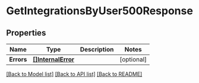 # GetIntegrationsByUser500Response

## Properties

Name | Type | Description | Notes
------------ | ------------- | ------------- | -------------
**Errors** | [**[]InternalError**](InternalError.md) |  |[optional] 

[[Back to Model list]](../README.md#documentation-for-models) [[Back to API list]](../README.md#documentation-for-api-endpoints) [[Back to README]](../README.md)


